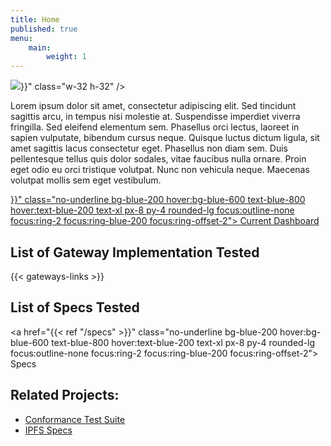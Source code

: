 ```yaml
---
title: Home
published: true
menu:
    main:
        weight: 1
---
```


<div class="flex items-center justify-center">
  <div class="flex items-center space-x-6">
    <img src="{{< url "logo.png" >}}" class="w-32 h-32" />
    <div class="flex-grow">
      <p>
      Lorem ipsum dolor sit amet, consectetur adipiscing elit. Sed tincidunt sagittis arcu, in tempus nisi molestie at. Suspendisse imperdiet viverra fringilla. Sed eleifend elementum sem. Phasellus orci lectus, laoreet in sapien vulputate, bibendum cursus neque. Quisque luctus dictum ligula, sit amet sagittis lacus consectetur eget. Phasellus non diam sem. Duis pellentesque tellus quis dolor sodales, vitae faucibus nulla ornare. Proin eget odio eu orci tristique volutpat. Nunc non vehicula neque. Maecenas volutpat mollis sem eget vestibulum.
      </p>
    </div>
  </div>
</div>

<div class="flex items-center justify-center my-3">
    <a  href="{{< ref "/current" >}}"
        class="no-underline bg-blue-200 hover:bg-blue-600 text-blue-800 hover:text-blue-200  text-xl px-8 py-4 rounded-lg focus:outline-none focus:ring-2 focus:ring-blue-200 focus:ring-offset-2">
        Current Dashboard
    </a>
</div>

## List of Gateway Implementation Tested

{{< gateways-links >}}

## List of Specs Tested

<a  href="{{< ref "/specs" >}}"
    class="no-underline bg-blue-200 hover:bg-blue-600 text-blue-800 hover:text-blue-200  text-xl px-8 py-4 rounded-lg focus:outline-none focus:ring-2 focus:ring-blue-200 focus:ring-offset-2">
    Specs
</a>

## Related Projects:

- [Conformance Test Suite](https://github.com/ipfs/gateway-conformance)
- [IPFS Specs](https://specs.ipfs.tech)
